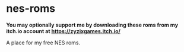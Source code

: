 # nes-roms

**You may optionally support me by downloading these roms from my itch.io account at https://zyzixgames.itch.io/**

A place for my free NES roms.
